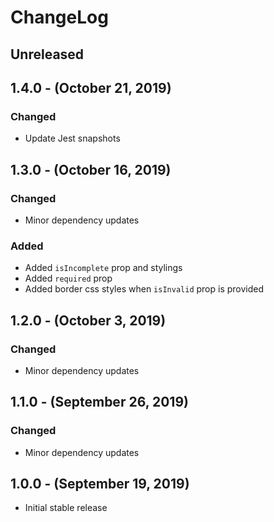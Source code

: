 ChangeLog
=========

Unreleased
----------

1.4.0 - (October 21, 2019)
------------------
### Changed
* Update Jest snapshots

1.3.0 - (October 16, 2019)
------------------
### Changed
* Minor dependency updates

### Added
* Added `isIncomplete` prop and stylings
* Added `required` prop
* Added border css styles when `isInvalid` prop is provided

1.2.0 - (October 3, 2019)
------------------
### Changed
* Minor dependency updates

1.1.0 - (September 26, 2019)
------------------
### Changed
* Minor dependency updates

1.0.0 - (September 19, 2019)
-------------------------
* Initial stable release
